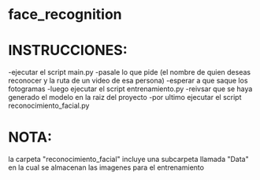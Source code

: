 # face_recognition

# INSTRUCCIONES:
-ejecutar el script main.py
-pasale lo que pide (el nombre de quien deseas reconocer y la ruta de un video de esa persona)
-esperar a que saque los fotogramas
-luego ejecutar el script entrenamiento.py
-reivsar que se haya generado el modelo en la raiz del proyecto
-por ultimo ejecutar el script reconocimiento_facial.py

# NOTA:
la carpeta "reconocimiento_facial" incluye una subcarpeta llamada "Data" en la cual se almacenan las imagenes para el entrenamiento
